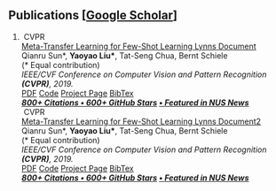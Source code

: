 
<h2>Publications [<a href="https://scholar.google.com/citations?hl=en&amp;user=47yvri4AAAAJ" target="_blank">Google Scholar</a>]</h2>
<div>
<ol>
<li>
<div>
<div><img src="https://img.yliu.me/teaser/MTL_CVPR.png" alt="" /> <abbr>CVPR</abbr></div>
<div>
<div><a href="https://openaccess.thecvf.com/content_CVPR_2019/html/Sun_Meta-Transfer_Learning_for_Few-Shot_Learning_CVPR_2019_paper.html">Meta-Transfer Learning for Few-Shot Learning Lynns Document</a></div>
<div>Qianru Sun*, <strong>Yaoyao Liu*</strong>, Tat-Seng Chua, Bernt Schiele <br /> (* Equal contribution)</div>
<div><em>IEEE/CVF Conference on Computer Vision and Pattern Recognition <strong>(CVPR)</strong>, 2019.</em></div>
<div><a href="https://openaccess.thecvf.com/content_CVPR_2019/papers/Sun_Meta-Transfer_Learning_for_Few-Shot_Learning_CVPR_2019_paper.pdf" target="_blank">PDF</a> <a href="https://github.com/yaoyao-liu/meta-transfer-learning" target="_blank">Code</a> <a href="https://lyy.mpi-inf.mpg.de/mtl/" target="_blank">Project Page</a> <a href="https://dblp.uni-trier.de/rec/conf/cvpr/SunLCS19.html?view=bibtex" target="_blank">BibTex</a> <br /> <strong> <a href="https://scholar.google.com/citations?view_op=view_citation&amp;hl=en&amp;user=Uf9GqRsAAAAJ&amp;citation_for_view=Uf9GqRsAAAAJ:bEWYMUwI8FkC"><em>800+</em><em> Citations &bull; </em></a><a href="https://github.com/yaoyao-liu/meta-transfer-learning" target="_blank" rel="noopener"><em>600+</em><em> GitHub Stars</em></a> <a href="https://www.comp.nus.edu.sg/news/2019-cvpr-research/">&bull; <em>Featured in NUS News</em></a></strong> <br />
<div>
<div><img src="https://img.yliu.me/teaser/MTL_CVPR.png" alt="" /> <abbr>CVPR</abbr></div>
<div>
<div><a href="https://openaccess.thecvf.com/content_CVPR_2019/html/Sun_Meta-Transfer_Learning_for_Few-Shot_Learning_CVPR_2019_paper.html">Meta-Transfer Learning for Few-Shot Learning Lynns Document2</a></div>
<div>Qianru Sun*, <strong>Yaoyao Liu*</strong>, Tat-Seng Chua, Bernt Schiele <br /> (* Equal contribution)</div>
<div><em>IEEE/CVF Conference on Computer Vision and Pattern Recognition <strong>(CVPR)</strong>, 2019.</em></div>
<div><a href="https://openaccess.thecvf.com/content_CVPR_2019/papers/Sun_Meta-Transfer_Learning_for_Few-Shot_Learning_CVPR_2019_paper.pdf" target="_blank">PDF</a> <a href="https://github.com/yaoyao-liu/meta-transfer-learning" target="_blank">Code</a> <a href="https://lyy.mpi-inf.mpg.de/mtl/" target="_blank">Project Page</a> <a href="https://dblp.uni-trier.de/rec/conf/cvpr/SunLCS19.html?view=bibtex" target="_blank">BibTex</a> <br /> <strong> <a href="https://scholar.google.com/citations?view_op=view_citation&amp;hl=en&amp;user=Uf9GqRsAAAAJ&amp;citation_for_view=Uf9GqRsAAAAJ:bEWYMUwI8FkC"><em>800+</em><em> Citations &bull; </em></a><a href="https://github.com/yaoyao-liu/meta-transfer-learning" target="_blank" rel="noopener"><em>600+</em><em> GitHub Stars</em></a> <a href="https://www.comp.nus.edu.sg/news/2019-cvpr-research/">&bull; <em>Featured in NUS News</em></a></strong> </div>
</div>
</div>
</div>
</div>
</div>
</li>
</ol>
</div>
